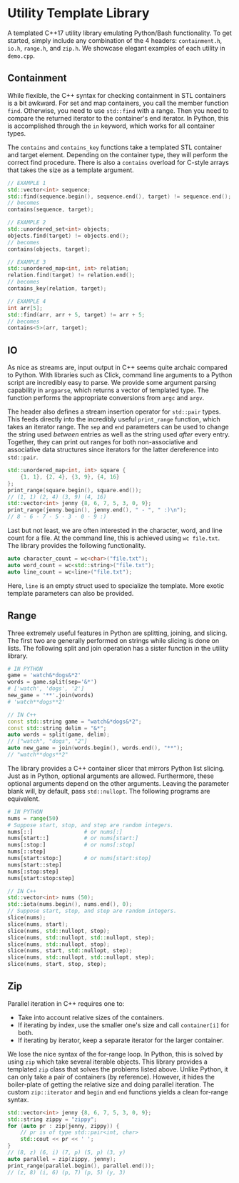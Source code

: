 # Utility Template Library

A templated C++17 utility library emulating Python/Bash functionality. To get started, simply include any combination of the 4 headers: `containment.h`, `io.h`, `range.h`, and `zip.h`. We showcase elegant examples of each utility in `demo.cpp`.

## Containment

While flexible, the C++ syntax for checking containment in STL containers is a bit awkward. For set and map containers, you call the member function `find`. Otherwise, you need to use `std::find` with a range. Then you need to compare the returned iterator to the container's end iterator. In Python, this is accomplished through the `in` keyword, which works for all container types.

The `contains` and `contains_key` functions take a templated STL container and target element. Depending on the container type, they will perform the correct find procedure. There is also a `contains` overload for C-style arrays that takes the size as a template argument.

```c++
// EXAMPLE 1
std::vector<int> sequence;
std::find(sequence.begin(), sequence.end(), target) != sequence.end();
// becomes
contains(sequence, target);

// EXAMPLE 2
std::unordered_set<int> objects;
objects.find(target) != objects.end();
// becomes
contains(objects, target);

// EXAMPLE 3
std::unordered_map<int, int> relation;
relation.find(target) != relation.end();
// becomes
contains_key(relation, target);

// EXAMPLE 4
int arr[5];
std::find(arr, arr + 5, target) != arr + 5;
// becomes
contains<5>(arr, target);
```

## IO

As nice as streams are, input output in C++ seems quite archaic compared to Python. With libraries such as Click, command line arguments to a Python script are incredibly easy to parse. We provide some argument parsing capability in `argparse`, which returns a vector of templated type. The function performs the appropriate conversions from `argc` and `argv`.

The header also defines a stream insertion operator for `std::pair` types. This feeds directly into the incredibly useful `print_range` function, which takes an iterator range. The `sep` and `end` parameters can be used to change the string used *between* entries as well as the string used *after* every entry. Together, they can print out ranges for both non-associative and associative data structures since iterators for the latter dereference into `std::pair`.

```c++
std::unordered_map<int, int> square {
    {1, 1}, {2, 4}, {3, 9}, {4, 16}
};
print_range(square.begin(), square.end());
// (1, 1) (2, 4) (3, 9) (4, 16)
std::vector<int> jenny {8, 6, 7, 5, 3, 0, 9};
print_range(jenny.begin(), jenny.end(), " - ", " :)\n");
// 8 - 6 - 7 - 5 - 3 - 0 - 9 :)
```

Last but not least, we are often interested in the character, word, and line count for a file. At the command line, this is achieved using `wc file.txt`. The library provides the following functionality.

```c++
auto character_count = wc<char>("file.txt");
auto word_count = wc<std::string>("file.txt");
auto line_count = wc<line>("file.txt");
```

Here, `line` is an empty struct used to specialize the template. More exotic template parameters can also be provided.

## Range

Three extremely useful features in Python are splitting, joining, and slicing. The first two are generally performed on strings while slicing is done on lists. The following split and join operation has a sister function in the utility library.

```python
# IN PYTHON
game = 'watch&*dogs&*2'
words = game.split(sep='&*')
# ['watch', 'dogs', '2']
new_game = '**'.join(words)
# 'watch**dogs**2'
```

```c++
// IN C++
const std::string game = "watch&*dogs&*2";
const std::string delim = "&*";
auto words = split(game, delim);
// ["watch", "dogs", "2"]
auto new_game = join(words.begin(), words.end(), "**");
// "watch**dogs**2"
```

The library provides a C++ container slicer that mirrors Python list slicing. Just as in Python, optional arguments are allowed. Furthermore, these optional arguments depend on the other arguments. Leaving the parameter blank will, by default, pass `std::nullopt`. The following programs are equivalent.

```python
# IN PYTHON
nums = range(50)
# Suppose start, stop, and step are random integers.
nums[::]                # or nums[:]
nums[start::]           # or nums[start:]
nums[:stop:]            # or nums[:stop]
nums[::step]
nums[start:stop:]       # or nums[start:stop]
nums[start::step]
nums[:stop:step]
nums[start:stop:step]
```

```c++
// IN C++
std::vector<int> nums (50);
std::iota(nums.begin(), nums.end(), 0);
// Suppose start, stop, and step are random integers.
slice(nums);
slice(nums, start);
slice(nums, std::nullopt, stop);
slice(nums, std::nullopt, std::nullopt, step);
slice(nums, std::nullopt, stop);
slice(nums, start, std::nullopt, step);
slice(nums, std::nullopt, std::nullopt, step);
slice(nums, start, stop, step);
```

## Zip

Parallel iteration in C++ requires one to:

- Take into account relative sizes of the containers.
- If iterating by index, use the smaller one's size and call `container[i]` for both.
- If iterating by iterator, keep a separate iterator for the larger container.

We lose the nice syntax of the for-range loop. In Python, this is solved by using `zip` which take several iterable objects. This library provides a templated `zip` class that solves the problems listed above. Unlike Python, it can only take a pair of containers (by reference). However, it hides the boiler-plate of getting the relative size and doing parallel iteration. The custom `zip::iterator` and  `begin` and `end` functions yields a clean for-range syntax.

```c++
std::vector<int> jenny {8, 6, 7, 5, 3, 0, 9};
std::string zippy = "zippy";
for (auto pr : zip(jenny, zippy)) {
    // pr is of type std::pair<int, char>
    std::cout << pr << ' ';
}
// (8, z) (6, i) (7, p) (5, p) (3, y)
auto parallel = zip(zippy, jenny);
print_range(parallel.begin(), parallel.end());
// (z, 8) (i, 6) (p, 7) (p, 5) (y, 3)
```
